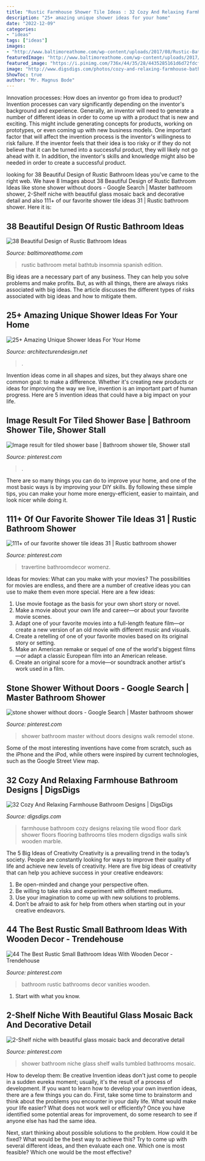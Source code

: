 ```yaml
---
title: "Rustic Farmhouse Shower Tile Ideas : 32 Cozy And Relaxing Farmhouse Bathroom Designs"
description: "25+ amazing unique shower ideas for your home"
date: "2022-12-09"
categories:
- "ideas"
tags: ["ideas"]
images:
- "http://www.baltimoreathome.com/wp-content/uploads/2017/08/Rustic-Bathroom-Metal-Bathtub-Rural-Design.jpg"
featuredImage: "http://www.baltimoreathome.com/wp-content/uploads/2017/08/Rustic-Bathroom-Metal-Bathtub-Rural-Design.jpg"
featured_image: "https://i.pinimg.com/736x/44/35/28/4435285161d6d72fdcf2fbf1ad213f84.jpg"
image: "http://www.digsdigs.com/photos/cozy-and-relaxing-farmhouse-bathroom-designs-3.jpg"
ShowToc: true
author: "Mr. Magnus Bode"
---
```



Innovation processes: How does an inventor go from idea to product?
Invention processes can vary significantly depending on the inventor's background and experience. Generally, an inventor will need to generate a number of different ideas in order to come up with a product that is new and exciting. This might include generating concepts for products, working on prototypes, or even coming up with new business models.
One important factor that will affect the invention process is the inventor's willingness to risk failure. If the inventor feels that their idea is too risky or if they do not believe that it can be turned into a successful product, they will likely not go ahead with it. In addition, the inventor's skills and knowledge might also be needed in order to create a successful product.

	

		
looking for 38 Beautiful Design of Rustic Bathroom Ideas you've came to the right web. We have 8 Images about 38 Beautiful Design of Rustic Bathroom Ideas like stone shower without doors - Google Search | Master bathroom shower, 2-Shelf niche with beautiful glass mosaic back and decorative detail and also 111+ of our favorite shower tile ideas 31 | Rustic bathroom shower. Here it is:
		
    
## 38 Beautiful Design Of Rustic Bathroom Ideas

<img loading=lazy src="http://www.baltimoreathome.com/wp-content/uploads/2017/08/Rustic-Bathroom-Metal-Bathtub-Rural-Design.jpg" onerror="this.onerror=null;this.src='https://tse1.mm.bing.net/th?id=OIP.3gmoidt2vCBpQpqgB-JUuQHaJ2&amp;pid=15.1';" alt="38 Beautiful Design of Rustic Bathroom Ideas">

_Source: baltimoreathome.com_

>rustic bathroom metal bathtub insomnia spanish edition. 

	

Big ideas are a necessary part of any business. They can help you solve problems and make profits. But, as with all things, there are always risks associated with big ideas. The article discusses the different types of risks associated with big ideas and how to mitigate them.

    
## 25+ Amazing Unique Shower Ideas For Your Home

<img loading=lazy src="https://cdn.architecturendesign.net/wp-content/uploads/2016/03/AD-Amazing-Unique-Shower-Ideas-For-Your-Home-20.jpg" onerror="this.onerror=null;this.src='https://tse4.mm.bing.net/th?id=OIP._1EGxbUjhxBi75P-HWNKVgHaLH&amp;pid=15.1';" alt="25+ Amazing Unique Shower Ideas For Your Home">

_Source: architecturendesign.net_

>. 

	

Invention ideas come in all shapes and sizes, but they always share one common goal: to make a difference. Whether it's creating new products or ideas for improving the way we live, invention is an important part of human progress. Here are 5 invention ideas that could have a big impact on your life.

    
## Image Result For Tiled Shower Base | Bathroom Shower Tile, Shower Stall

<img loading=lazy src="https://i.pinimg.com/736x/61/59/3b/61593b71301f9d88549328130e7e52a0.jpg" onerror="this.onerror=null;this.src='https://tse3.mm.bing.net/th?id=OIP.CUjf7OSaUzYj3DbiFPuUcQAAAA&amp;pid=15.1';" alt="Image result for tiled shower base | Bathroom shower tile, Shower stall">

_Source: pinterest.com_

>. 

	

There are so many things you can do to improve your home, and one of the most basic ways is by improving your DIY skills. By following these simple tips, you can make your home more energy-efficient, easier to maintain, and look nicer while doing it.

    
## 111+ Of Our Favorite Shower Tile Ideas 31 | Rustic Bathroom Shower

<img loading=lazy src="https://i.pinimg.com/736x/44/35/28/4435285161d6d72fdcf2fbf1ad213f84.jpg" onerror="this.onerror=null;this.src='https://tse4.mm.bing.net/th?id=OIP.mqcLr8aJYvRvte3ftvCyfQHaNK&amp;pid=15.1';" alt="111+ of our favorite shower tile ideas 31 | Rustic bathroom shower">

_Source: pinterest.com_

>travertine bathroomdecor womenz. 

	

Ideas for movies: What can you make with your movies?
The possibilities for movies are endless, and there are a number of creative ideas you can use to make them even more special. Here are a few ideas:
1. Use movie footage as the basis for your own short story or novel.
2. Make a movie about your own life and career—or about your favorite movie scenes.
3. Adapt one of your favorite movies into a full-length feature film—or create a new version of an old movie with different music and visuals.
4. Create a retelling of one of your favorite movies based on its original story or setting.
5. Make an American remake or sequel of one of the world's biggest films—or adapt a classic European film into an American release.
6. Create an original score for a movie—or soundtrack another artist's work used in a film.
    
## Stone Shower Without Doors - Google Search | Master Bathroom Shower

<img loading=lazy src="https://i.pinimg.com/736x/7b/cf/42/7bcf42579c59743dc9d9e33a9fa6bdd5--bathroom-shower-designs-master-bathroom-walk-in-shower.jpg" onerror="this.onerror=null;this.src='https://tse1.mm.bing.net/th?id=OIP.kPQREvk040d04A8Auw-3HQHaLH&amp;pid=15.1';" alt="stone shower without doors - Google Search | Master bathroom shower">

_Source: pinterest.com_

>shower bathroom master without doors designs walk remodel stone. 

	

Some of the most interesting inventions have come from scratch, such as the iPhone and the iPod, while others were inspired by current technologies, such as the Google Street View map.

    
## 32 Cozy And Relaxing Farmhouse Bathroom Designs | DigsDigs

<img loading=lazy src="http://www.digsdigs.com/photos/cozy-and-relaxing-farmhouse-bathroom-designs-3.jpg" onerror="this.onerror=null;this.src='https://tse2.mm.bing.net/th?id=OIP.O85jzfoNOmvetJTxrvFEfQHaLK&amp;pid=15.1';" alt="32 Cozy And Relaxing Farmhouse Bathroom Designs | DigsDigs">

_Source: digsdigs.com_

>farmhouse bathroom cozy designs relaxing tile wood floor dark shower floors flooring bathrooms tiles modern digsdigs walls sink wooden marble. 

	

The 5 Big Ideas of Creativity
Creativity is a prevailing trend in the today’s society. People are constantly looking for ways to improve their quality of life and achieve new levels of creativity. Here are five big ideas of creativity that can help you achieve success in your creative endeavors: 
1. Be open-minded and change your perspective often.
2. Be willing to take risks and experiment with different mediums.
3. Use your imagination to come up with new solutions to problems.
4. Don’t be afraid to ask for help from others when starting out in your creative endeavors.

    
## 44 The Best Rustic Small Bathroom Ideas With Wooden Decor - Trendehouse

<img loading=lazy src="https://i.pinimg.com/736x/1b/23/65/1b236593f56e3c237205608050835c7d.jpg" onerror="this.onerror=null;this.src='https://tse3.mm.bing.net/th?id=OIP.R5_vRgd67XNjg_TxIJmUVgHaLL&amp;pid=15.1';" alt="44 The Best Rustic Small Bathroom Ideas With Wooden Decor - Trendehouse">

_Source: pinterest.com_

>bathroom rustic bathrooms decor vanities wooden. 

	

1. Start with what you know.

    
## 2-Shelf Niche With Beautiful Glass Mosaic Back And Decorative Detail

<img loading=lazy src="https://i.pinimg.com/736x/8e/05/80/8e0580080cd23b914621058443c2db3d.jpg" onerror="this.onerror=null;this.src='https://tse2.mm.bing.net/th?id=OIP.m5K094HFJ7eO5ZvGosDPRAHaJ3&amp;pid=15.1';" alt="2-Shelf niche with beautiful glass mosaic back and decorative detail">

_Source: pinterest.com_

>shower bathroom niche glass shelf walls tumbled bathrooms mosaic. 

	

How to develop them: Be creative
Invention ideas don't just come to people in a sudden eureka moment; usually, it's the result of a process of development. If you want to learn how to develop your own invention ideas, there are a few things you can do. 
First, take some time to brainstorm and think about the problems you encounter in your daily life. What would make your life easier? What does not work well or efficiently? Once you have identified some potential areas for improvement, do some research to see if anyone else has had the same idea. 

Next, start thinking about possible solutions to the problem. How could it be fixed? What would be the best way to achieve this? Try to come up with several different ideas, and then evaluate each one. Which one is most feasible? Which one would be the most effective?

